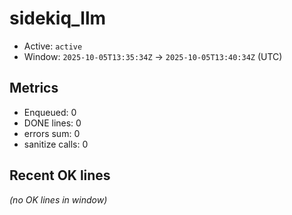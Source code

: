 # sidekiq_llm

- Active: `active`
- Window: `2025-10-05T13:35:34Z` → `2025-10-05T13:40:34Z` (UTC)

## Metrics
- Enqueued: 0
- DONE lines: 0
- errors sum: 0
- sanitize calls: 0

## Recent OK lines
_(no OK lines in window)_
